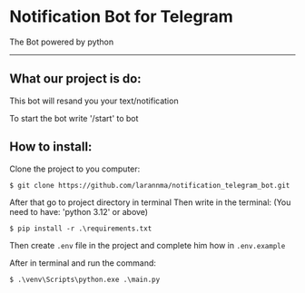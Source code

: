 # Notification Bot for Telegram

The Bot powered by python

---

## What our project is do:

This bot will resand you your text/notification

To start the bot write '/start' to bot

## How to install:

Clone the project to you computer:
```
$ git clone https://github.com/larannma/notification_telegram_bot.git
```

After that go to project directory in terminal
Then write in the terminal:
(You need to have: 'python 3.12' or above)
```
$ pip install -r .\requirements.txt
```

Then create `.env` file in the project and complete him how in `.env.example`

After in terminal and run the command:
```
$ .\venv\Scripts\python.exe .\main.py
```
